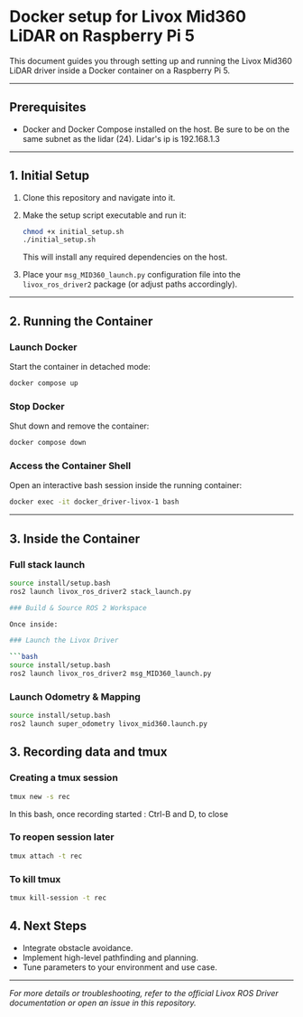 # Docker setup for Livox Mid360 LiDAR on Raspberry Pi 5

This document guides you through setting up and running the Livox Mid360 LiDAR driver inside a Docker container on a Raspberry Pi 5.

---

## Prerequisites

* Docker and Docker Compose installed on the host. Be sure to be on the same subnet as the lidar (24). Lidar's ip is 192.168.1.3

---

## 1. Initial Setup

1. Clone this repository and navigate into it.

2. Make the setup script executable and run it:

   ```bash
   chmod +x initial_setup.sh
   ./initial_setup.sh
   ```

   This will install any required dependencies on the host.

3. Place your `msg_MID360_launch.py` configuration file into the `livox_ros_driver2` package (or adjust paths accordingly).

---

## 2. Running the Container

### Launch Docker

Start the container in detached mode:

```bash
docker compose up
```

### Stop Docker

Shut down and remove the container:

```bash
docker compose down
```

### Access the Container Shell

Open an interactive bash session inside the running container:

```bash
docker exec -it docker_driver-livox-1 bash
```

---

## 3. Inside the Container

### Full stack launch

```bash
source install/setup.bash
ros2 launch livox_ros_driver2 stack_launch.py

### Build & Source ROS 2 Workspace

Once inside:

### Launch the Livox Driver

```bash
source install/setup.bash
ros2 launch livox_ros_driver2 msg_MID360_launch.py
```

### Launch Odometry & Mapping

```bash
source install/setup.bash
ros2 launch super_odometry livox_mid360.launch.py
```

## 3. Recording data and tmux

### Creating a tmux session

```bash
tmux new -s rec
```

In this bash, once recording started : Ctrl-B and D, to close

### To reopen session later

```bash
tmux attach -t rec
```

### To kill tmux

```bash
tmux kill-session -t rec
```

## 4. Next Steps

* Integrate obstacle avoidance.
* Implement high-level pathfinding and planning.
* Tune parameters to your environment and use case.

---

*For more details or troubleshooting, refer to the official Livox ROS Driver documentation or open an issue in this repository.*
